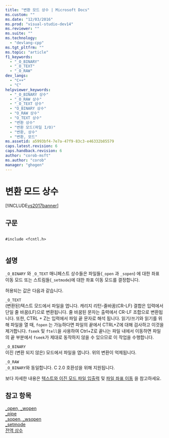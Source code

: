 ```yaml
---
title: "변환 모드 상수 | Microsoft Docs"
ms.custom: ""
ms.date: "12/03/2016"
ms.prod: "visual-studio-dev14"
ms.reviewer: ""
ms.suite: ""
ms.technology: 
  - "devlang-cpp"
ms.tgt_pltfrm: ""
ms.topic: "article"
f1_keywords: 
  - "_O_BINARY"
  - "_O_TEXT"
  - "_O_RAW"
dev_langs: 
  - "C++"
  - "C"
helpviewer_keywords: 
  - "_O_BINARY 상수"
  - "_O_RAW 상수"
  - "_O_TEXT 상수"
  - "O_BINARY 상수"
  - "O_RAW 상수"
  - "O_TEXT 상수"
  - "변환 상수"
  - "변환 모드(파일 I/O)"
  - "변환, 상수"
  - "변환, 모드"
ms.assetid: a5993bf4-7e7a-47f9-83c3-e46332b85579
caps.latest.revision: 6
caps.handback.revision: 6
author: "corob-msft"
ms.author: "corob"
manager: "ghogen"
---
```

# 변환 모드 상수
[!INCLUDE[vs2017banner](../assembler/inline/includes/vs2017banner.md)]

## 구문  
  
```  
  
#include <fcntl.h>  
  
```  
  
## 설명  
 `_O_BINARY` 와 `_O_TEXT` 매니페스트 상수들은 파일들\(`_open` 과 `_sopen`\) 에 대한 좌표 이동 모드 또는 스트림들\(`_setmode`\)에 대한 좌표 이동 모드를 결정합니다.  
  
 허용되는 값은 다음과 같습니다.  
  
 `_O_TEXT`  
 \(변환된\)텍스트 모드에서 파일을 엽니다.  캐리지 리턴\-줄바꿈\(CR\-LF\) 결합은 입력에서 단일 줄 바꿈\(LF\)으로 변환됩니다.  줄 바꿈된 문자는 출력에서 CR\-LF 조합으로 변환됩니다.  또한, CTRL \+ Z는 입력에서 파일 끝 문자로 해석 됩니다.  읽기\/쓰기와 읽기를 위해 파일을 열 때, `fopen` 는 가능하다면 파일의 끝에서 CTRL\+Z에 대해 검사하고 이것을 제거합니다.  `fseek` 및 `ftell`을 사용하여 Ctrl\+Z로 끝나는 파일 내에서 이동하면 파일의 끝 부분에서 `fseek`가 제대로 동작하지 않을 수 있으므로 이 작업을 수행합니다.  
  
 `_O_BINARY`  
 이진 \(변환 되지 않은\) 모드에서 파일을 엽니다.  위의 변환이 억제됩니다.  
  
 `_O_RAW`  
 `_O_BINARY`와 동일합니다.  C 2.0 호환성을 위해 지원됩니다.  
  
 보다 자세한 내용은 [텍스트와 이진 모드 파일 입출력](../c-runtime-library/text-and-binary-mode-file-i-o.md) 및 [파일 좌표 이동](../c-runtime-library/file-translation-constants.md) 을 참고하세요.  
  
## 참고 항목  
 [\_open, \_wopen](../c-runtime-library/reference/open-wopen.md)   
 [\_pipe](../c-runtime-library/reference/pipe.md)   
 [\_sopen, \_wsopen](../c-runtime-library/reference/sopen-wsopen.md)   
 [\_setmode](../c-runtime-library/reference/setmode.md)   
 [전역 상수](../c-runtime-library/global-constants.md)